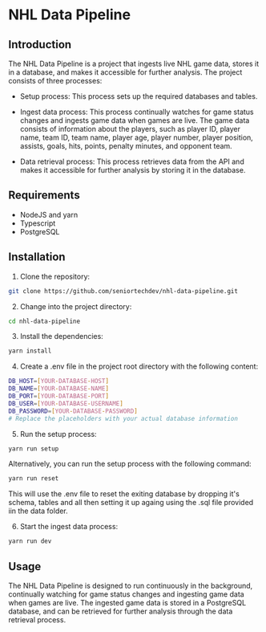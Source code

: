 # NHL Data Pipeline

## Introduction

The NHL Data Pipeline is a project that ingests live NHL game data, stores it in a database, and makes it accessible for further analysis. The project consists of three processes:

- Setup process: This process sets up the required databases and tables.

- Ingest data process: This process continually watches for game status changes and ingests game data when games are live. The game data consists of information about the players, such as player ID, player name, team ID, team name, player age, player number, player position, assists, goals, hits, points, penalty minutes, and opponent team.

- Data retrieval process: This process retrieves data from the API and makes it accessible for further analysis by storing it in the database.

## Requirements

- NodeJS and yarn
- Typescript
- PostgreSQL

## Installation

1. Clone the repository:

```bash
git clone https://github.com/seniortechdev/nhl-data-pipeline.git
```

2. Change into the project directory:

```bash
cd nhl-data-pipeline
```

3. Install the dependencies:

```bash
yarn install
```

4. Create a .env file in the project root directory with the following content:

```bash
DB_HOST=[YOUR-DATABASE-HOST]
DB_NAME=[YOUR-DATABASE-NAME]
DB_PORT=[YOUR-DATABASE-PORT]
DB_USER=[YOUR-DATABASE-USERNAME]
DB_PASSWORD=[YOUR-DATABASE-PASSWORD]
# Replace the placeholders with your actual database information
```

5. Run the setup process:

```bash
yarn run setup
```

Alternatively, you can run the setup process with the following command:

```bash
yarn run reset
```
This will use the .env file to reset the exiting database by dropping it's schema, tables and all then setting it up againg using the .sql file provided iin the data folder.

6. Start the ingest data process:

```bash
yarn run dev
```

## Usage

The NHL Data Pipeline is designed to run continuously in the background, continually watching for game status changes and ingesting game data when games are live. The ingested game data is stored in a PostgreSQL database, and can be retrieved for further analysis through the data retrieval process.
